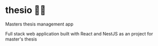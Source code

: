 # thesio  👨‍🎓
Masters thesis management app

Full stack web application built with React and NestJS as an project for master's thesis
